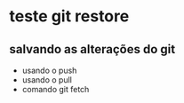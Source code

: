 # teste git restore

## salvando as alterações do git

* usando o push
* usando o pull
* comando git fetch
